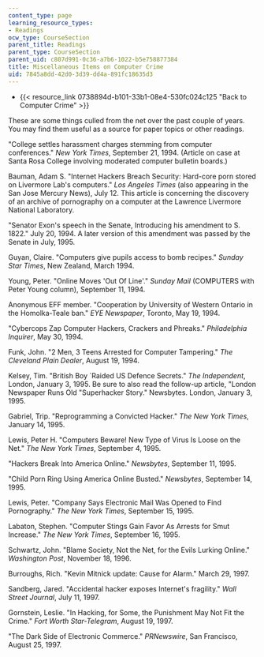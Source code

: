 ```yaml
---
content_type: page
learning_resource_types:
- Readings
ocw_type: CourseSection
parent_title: Readings
parent_type: CourseSection
parent_uid: c807d991-0c36-a7b6-1022-b5e758877384
title: Miscellaneous Items on Computer Crime
uid: 7845a8dd-42d0-3d39-dd4a-891fc18635d3
---
```


*   {{< resource_link 0738894d-b101-33b1-08e4-530fc024c125 "Back to Computer Crime" >}}

These are some things culled from the net over the past couple of years. You may find them useful as a source for paper topics or other readings.

"College settles harassment charges stemming from computer conferences." _New York Times_, September 21, 1994. (Article on case at Santa Rosa College involving moderated computer bulletin boards.)

Bauman, Adam S. "Internet Hackers Breach Security: Hard-core porn stored on Livermore Lab's computers." _Los Angeles Times_ (also appearing in the San Jose Mercury News), July 12. This article is concerning the discovery of an archive of pornography on a computer at the Lawrence Livermore National Laboratory.

"Senator Exon's speech in the Senate, Introducing his amendment to S. 1822." July 20, 1994. A later version of this amendment was passed by the Senate in July, 1995.

Guyan, Claire. "Computers give pupils access to bomb recipes." _Sunday Star Times_, New Zealand, March 1994.

Young, Peter. "Online Moves 'Out Of Line'." _Sunday Mail_ (COMPUTERS with Peter Young column), September 11, 1994.

Anonymous EFF member. "Cooperation by University of Western Ontario in the Homolka-Teale ban." _EYE Newspaper_, Toronto, May 19, 1994.

"Cybercops Zap Computer Hackers, Crackers and Phreaks." _Philadelphia Inquirer_, May 30, 1994.

Funk, John. "2 Men, 3 Teens Arrested for Computer Tampering." _The Cleveland Plain Dealer_, August 19, 1994.

Kelsey, Tim. "British Boy &grave;Raided US Defence Secrets." _The Independent_, London, January 3, 1995. Be sure to also read the follow-up article, "London Newspaper Runs Old "Superhacker Story." Newsbytes. London, January 3, 1995.

Gabriel, Trip. "Reprogramming a Convicted Hacker." _The_ _New York Times_, January 14, 1995.

Lewis, Peter H. "Computers Beware! New Type of Virus Is Loose on the Net." _The New York Times_, September 4, 1995.

"Hackers Break Into America Online." _Newsbytes_, September 11, 1995.

"Child Porn Ring Using America Online Busted." _Newsbytes_, September 14, 1995.

Lewis, Peter. "Company Says Electronic Mail Was Opened to Find Pornography." _The New York Times_, September 15, 1995.

Labaton, Stephen. "Computer Stings Gain Favor As Arrests for Smut Increase." _The New York Times_, September 16, 1995.

Schwartz, John. "Blame Society, Not the Net, for the Evils Lurking Online." _Washington Post_, November 18, 1996.

Burroughs, Rich. "Kevin Mitnick update: Cause for Alarm." March 29, 1997.

Sandberg, Jared. "Accidental hacker exposes Internet's fragility." _Wall Street Journal_, July 11, 1997.

Gornstein, Leslie. "In Hacking, for Some, the Punishment May Not Fit the Crime." _Fort Worth Star-Telegram_, August 19, 1997.

"The Dark Side of Electronic Commerce." _PRNewswire_, San Francisco, August 25, 1997.